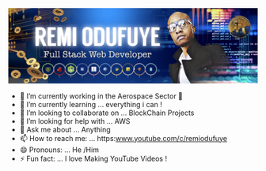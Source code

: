 <img src="https://github.com/remiodufuye/remiodufuye/blob/main/fullstack.jpg" alt="fullstack" >

- 🔭 I’m currently working in the Aerospace Sector  🚀
- 🌱 I’m currently learning ... everything i can !
- 👯 I’m looking to collaborate on ... BlockChain Projects
- 🤔 I’m looking for help with ... AWS
- 💬 Ask me about ... Anything 
- 📫 How to reach me: ... https:www.youtube.com/c/remiodufuye
- 😄 Pronouns: ... He /Him 
- ⚡ Fun fact: ... I love Making YouTube Videos ! 

